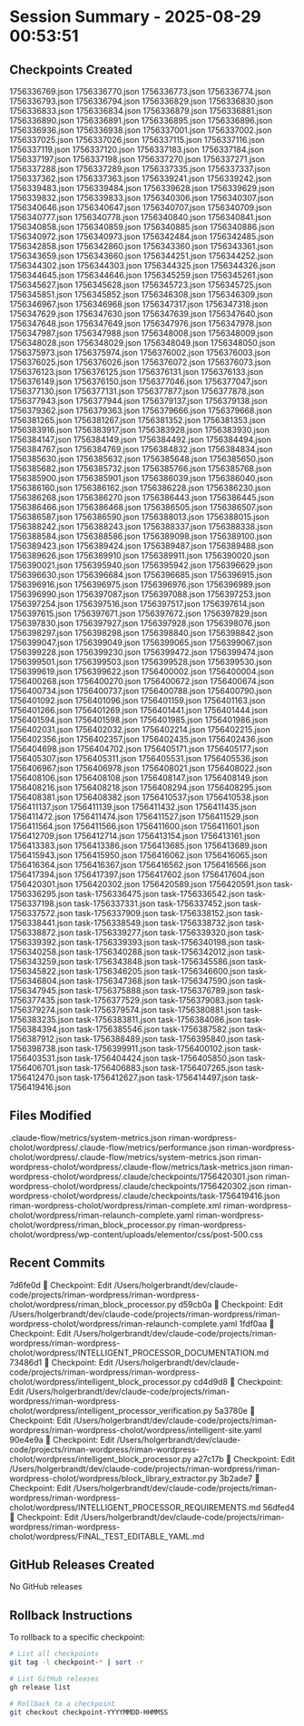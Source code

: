 # Session Summary - 2025-08-29 00:53:51

## Checkpoints Created
1756336769.json
1756336770.json
1756336773.json
1756336774.json
1756336793.json
1756336794.json
1756336829.json
1756336830.json
1756336833.json
1756336834.json
1756336879.json
1756336881.json
1756336890.json
1756336891.json
1756336895.json
1756336896.json
1756336936.json
1756336938.json
1756337001.json
1756337002.json
1756337025.json
1756337026.json
1756337115.json
1756337116.json
1756337119.json
1756337120.json
1756337183.json
1756337184.json
1756337197.json
1756337198.json
1756337270.json
1756337271.json
1756337288.json
1756337289.json
1756337335.json
1756337337.json
1756337362.json
1756337363.json
1756339241.json
1756339242.json
1756339483.json
1756339484.json
1756339628.json
1756339629.json
1756339832.json
1756339833.json
1756340306.json
1756340307.json
1756340646.json
1756340647.json
1756340707.json
1756340709.json
1756340777.json
1756340778.json
1756340840.json
1756340841.json
1756340858.json
1756340859.json
1756340885.json
1756340886.json
1756340972.json
1756340973.json
1756342484.json
1756342485.json
1756342858.json
1756342860.json
1756343360.json
1756343361.json
1756343659.json
1756343660.json
1756344251.json
1756344252.json
1756344302.json
1756344303.json
1756344325.json
1756344326.json
1756344645.json
1756344646.json
1756345259.json
1756345261.json
1756345627.json
1756345628.json
1756345723.json
1756345725.json
1756345851.json
1756345852.json
1756346308.json
1756346309.json
1756346967.json
1756346968.json
1756347317.json
1756347318.json
1756347629.json
1756347630.json
1756347639.json
1756347640.json
1756347648.json
1756347649.json
1756347976.json
1756347978.json
1756347987.json
1756347988.json
1756348008.json
1756348009.json
1756348028.json
1756348029.json
1756348049.json
1756348050.json
1756375973.json
1756375974.json
1756376002.json
1756376003.json
1756376025.json
1756376026.json
1756376072.json
1756376073.json
1756376123.json
1756376125.json
1756376131.json
1756376133.json
1756376149.json
1756376150.json
1756377046.json
1756377047.json
1756377130.json
1756377131.json
1756377877.json
1756377878.json
1756377943.json
1756377944.json
1756379137.json
1756379138.json
1756379362.json
1756379363.json
1756379666.json
1756379668.json
1756381265.json
1756381267.json
1756381352.json
1756381353.json
1756383916.json
1756383917.json
1756383928.json
1756383930.json
1756384147.json
1756384149.json
1756384492.json
1756384494.json
1756384767.json
1756384769.json
1756384832.json
1756384834.json
1756385630.json
1756385632.json
1756385648.json
1756385650.json
1756385682.json
1756385732.json
1756385766.json
1756385768.json
1756385900.json
1756385901.json
1756386039.json
1756386040.json
1756386160.json
1756386162.json
1756386228.json
1756386230.json
1756386268.json
1756386270.json
1756386443.json
1756386445.json
1756386466.json
1756386468.json
1756386505.json
1756386507.json
1756386587.json
1756386590.json
1756388013.json
1756388015.json
1756388242.json
1756388243.json
1756388337.json
1756388338.json
1756388584.json
1756388586.json
1756389098.json
1756389100.json
1756389423.json
1756389424.json
1756389487.json
1756389488.json
1756389626.json
1756389910.json
1756389911.json
1756390020.json
1756390021.json
1756395940.json
1756395942.json
1756396629.json
1756396630.json
1756396684.json
1756396685.json
1756396915.json
1756396916.json
1756396975.json
1756396976.json
1756396989.json
1756396990.json
1756397087.json
1756397088.json
1756397253.json
1756397254.json
1756397516.json
1756397517.json
1756397614.json
1756397615.json
1756397671.json
1756397672.json
1756397829.json
1756397830.json
1756397927.json
1756397928.json
1756398076.json
1756398297.json
1756398298.json
1756398840.json
1756398842.json
1756399047.json
1756399049.json
1756399065.json
1756399067.json
1756399228.json
1756399230.json
1756399472.json
1756399474.json
1756399501.json
1756399503.json
1756399528.json
1756399530.json
1756399619.json
1756399622.json
1756400002.json
1756400004.json
1756400268.json
1756400270.json
1756400672.json
1756400674.json
1756400734.json
1756400737.json
1756400788.json
1756400790.json
1756401092.json
1756401096.json
1756401159.json
1756401163.json
1756401266.json
1756401269.json
1756401441.json
1756401444.json
1756401594.json
1756401598.json
1756401985.json
1756401986.json
1756402031.json
1756402032.json
1756402214.json
1756402215.json
1756402356.json
1756402357.json
1756402435.json
1756402436.json
1756404698.json
1756404702.json
1756405171.json
1756405177.json
1756405307.json
1756405311.json
1756405531.json
1756405536.json
1756406967.json
1756406978.json
1756408021.json
1756408022.json
1756408106.json
1756408108.json
1756408147.json
1756408149.json
1756408216.json
1756408218.json
1756408294.json
1756408295.json
1756408381.json
1756408382.json
1756410537.json
1756410538.json
1756411137.json
1756411139.json
1756411432.json
1756411435.json
1756411472.json
1756411474.json
1756411527.json
1756411529.json
1756411564.json
1756411566.json
1756411600.json
1756411601.json
1756412709.json
1756412714.json
1756413154.json
1756413161.json
1756413383.json
1756413386.json
1756413685.json
1756413689.json
1756415943.json
1756415950.json
1756416062.json
1756416065.json
1756416364.json
1756416367.json
1756416562.json
1756416566.json
1756417394.json
1756417397.json
1756417602.json
1756417604.json
1756420301.json
1756420302.json
1756420589.json
1756420591.json
task-1756336295.json
task-1756336475.json
task-1756336542.json
task-1756337198.json
task-1756337331.json
task-1756337452.json
task-1756337572.json
task-1756337909.json
task-1756338152.json
task-1756338441.json
task-1756338549.json
task-1756338732.json
task-1756338872.json
task-1756339277.json
task-1756339320.json
task-1756339392.json
task-1756339393.json
task-1756340198.json
task-1756340258.json
task-1756340288.json
task-1756342012.json
task-1756343259.json
task-1756343848.json
task-1756345586.json
task-1756345822.json
task-1756346205.json
task-1756346600.json
task-1756346804.json
task-1756347368.json
task-1756347590.json
task-1756347945.json
task-1756375888.json
task-1756376789.json
task-1756377435.json
task-1756377529.json
task-1756379083.json
task-1756379274.json
task-1756379574.json
task-1756380881.json
task-1756383235.json
task-1756383811.json
task-1756384086.json
task-1756384394.json
task-1756385546.json
task-1756387582.json
task-1756387912.json
task-1756388489.json
task-1756395840.json
task-1756398738.json
task-1756399911.json
task-1756400102.json
task-1756403531.json
task-1756404424.json
task-1756405850.json
task-1756406701.json
task-1756406883.json
task-1756407265.json
task-1756412470.json
task-1756412627.json
task-1756414497.json
task-1756419416.json

## Files Modified
.claude-flow/metrics/system-metrics.json
riman-wordpress-cholot/wordpress/.claude-flow/metrics/performance.json
riman-wordpress-cholot/wordpress/.claude-flow/metrics/system-metrics.json
riman-wordpress-cholot/wordpress/.claude-flow/metrics/task-metrics.json
riman-wordpress-cholot/wordpress/.claude/checkpoints/1756420301.json
riman-wordpress-cholot/wordpress/.claude/checkpoints/1756420302.json
riman-wordpress-cholot/wordpress/.claude/checkpoints/task-1756419416.json
riman-wordpress-cholot/wordpress/riman-complete.xml
riman-wordpress-cholot/wordpress/riman-relaunch-complete.yaml
riman-wordpress-cholot/wordpress/riman_block_processor.py
riman-wordpress-cholot/wordpress/wp-content/uploads/elementor/css/post-500.css

## Recent Commits
7d6fe0d 🔖 Checkpoint: Edit /Users/holgerbrandt/dev/claude-code/projects/riman-wordpress/riman-wordpress-cholot/wordpress/riman_block_processor.py
d59cb0a 🔖 Checkpoint: Edit /Users/holgerbrandt/dev/claude-code/projects/riman-wordpress/riman-wordpress-cholot/wordpress/riman-relaunch-complete.yaml
1fdf0aa 🔖 Checkpoint: Edit /Users/holgerbrandt/dev/claude-code/projects/riman-wordpress/riman-wordpress-cholot/wordpress/INTELLIGENT_PROCESSOR_DOCUMENTATION.md
73486d1 🔖 Checkpoint: Edit /Users/holgerbrandt/dev/claude-code/projects/riman-wordpress/riman-wordpress-cholot/wordpress/intelligent_block_processor.py
cd4d9d8 🔖 Checkpoint: Edit /Users/holgerbrandt/dev/claude-code/projects/riman-wordpress/riman-wordpress-cholot/wordpress/intelligent_processor_verification.py
5a3780e 🔖 Checkpoint: Edit /Users/holgerbrandt/dev/claude-code/projects/riman-wordpress/riman-wordpress-cholot/wordpress/intelligent-site.yaml
90e4e9a 🔖 Checkpoint: Edit /Users/holgerbrandt/dev/claude-code/projects/riman-wordpress/riman-wordpress-cholot/wordpress/intelligent_block_processor.py
a27c17b 🔖 Checkpoint: Edit /Users/holgerbrandt/dev/claude-code/projects/riman-wordpress/riman-wordpress-cholot/wordpress/block_library_extractor.py
3b2ade7 🔖 Checkpoint: Edit /Users/holgerbrandt/dev/claude-code/projects/riman-wordpress/riman-wordpress-cholot/wordpress/INTELLIGENT_PROCESSOR_REQUIREMENTS.md
56dfed4 🔖 Checkpoint: Edit /Users/holgerbrandt/dev/claude-code/projects/riman-wordpress/riman-wordpress-cholot/wordpress/FINAL_TEST_EDITABLE_YAML.md

## GitHub Releases Created
No GitHub releases

## Rollback Instructions
To rollback to a specific checkpoint:
```bash
# List all checkpoints
git tag -l checkpoint-* | sort -r

# List GitHub releases
gh release list

# Rollback to a checkpoint
git checkout checkpoint-YYYYMMDD-HHMMSS
```
